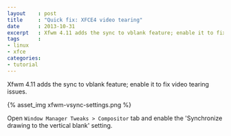 ```yaml
---
layout    : post
title     : "Quick fix: XFCE4 video tearing"
date      : 2013-10-31
excerpt   : Xfwm 4.11 adds the sync to vblank feature; enable it to fix video tearing issues.
tags      :
- linux
- xfce
categories:
- tutorial
---
```

Xfwm 4.11 adds the sync to vblank feature; enable it to fix video tearing issues.

{% asset_img xfwm-vsync-settings.png %}

Open `Window Manager Tweaks > Compositor` tab and enable the 'Synchronize drawing to the vertical blank' setting.
